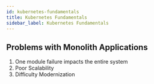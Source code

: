 ```yaml
---
id: kubernetes-fundamentals
title: Kubernetes Fundamentals
sidebar_label: Kubernetes Fundamentals
---
```


## Problems with Monolith Applications
1. One module failure impacts the entire system
2. Poor Scalability
3. Difficulty Modernization
